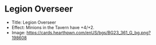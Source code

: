 # Legion Overseer
- Title:  Legion Overseer
- Effect:  Minions in the Tavern have +4/+2.
- Image:  https://cards.hearthpwn.com/enUS/bgs/BG23_361_G_bg.png?198608
